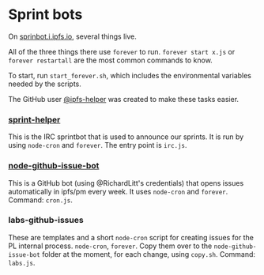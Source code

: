 # Sprint bots

On [sprinbot.i.ipfs.io](), several things live.

All of the three things there use `forever` to run. `forever start x.js` or `forever restartall` are the most common commands to know.

To start, run `start_forever.sh`, which includes the environmental variables needed by the scripts.

The GitHub user [@ipfs-helper](https://github.com/ipfs-helper) was created to make these tasks easier.

### [sprint-helper](https://github.com/ipfs/sprint-helper)

This is the IRC sprintbot that is used to announce our sprints. It is run by using `node-cron` and `forever`. The entry point is `irc.js`.

### [node-github-issue-bot](https://github.com/ipfs/node-github-issue-bot)

This is a GitHub bot (using @RichardLitt's credentials) that opens issues automatically in ipfs/pm every week. It uses `node-cron` and `forever`. Command: `cron.js`.

### labs-github-issues

These are templates and a short `node-cron` script for creating issues for the PL internal process. `node-cron`, `forever`. Copy them over to the `node-github-issue-bot` folder at the moment, for each change, using `copy.sh`. Command: `labs.js`.
